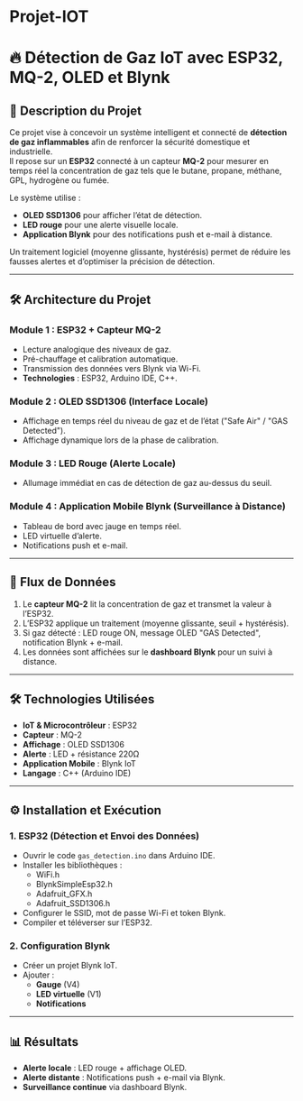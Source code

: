 # Projet-IOT
# 🔥 Détection de Gaz IoT avec ESP32, MQ-2, OLED et Blynk

## 📜 Description du Projet
Ce projet vise à concevoir un système intelligent et connecté de **détection de gaz inflammables** afin de renforcer la sécurité domestique et industrielle.  
Il repose sur un **ESP32** connecté à un capteur **MQ-2** pour mesurer en temps réel la concentration de gaz tels que le butane, propane, méthane, GPL, hydrogène ou fumée.  

Le système utilise :
- **OLED SSD1306** pour afficher l’état de détection.
- **LED rouge** pour une alerte visuelle locale.
- **Application Blynk** pour des notifications push et e-mail à distance.

Un traitement logiciel (moyenne glissante, hystérésis) permet de réduire les fausses alertes et d’optimiser la précision de détection.

---

## 🛠️ Architecture du Projet

### **Module 1 : ESP32 + Capteur MQ-2**
- Lecture analogique des niveaux de gaz.
- Pré-chauffage et calibration automatique.
- Transmission des données vers Blynk via Wi-Fi.
- **Technologies** : ESP32, Arduino IDE, C++.

### **Module 2 : OLED SSD1306 (Interface Locale)**
- Affichage en temps réel du niveau de gaz et de l’état ("Safe Air" / "GAS Detected").
- Affichage dynamique lors de la phase de calibration.

### **Module 3 : LED Rouge (Alerte Locale)**
- Allumage immédiat en cas de détection de gaz au-dessus du seuil.

### **Module 4 : Application Mobile Blynk (Surveillance à Distance)**
- Tableau de bord avec jauge en temps réel.
- LED virtuelle d’alerte.
- Notifications push et e-mail.

---

## 🔗 Flux de Données
1. Le **capteur MQ-2** lit la concentration de gaz et transmet la valeur à l’ESP32.
2. L’ESP32 applique un traitement (moyenne glissante, seuil + hystérésis).
3. Si gaz détecté : LED rouge ON, message OLED "GAS Detected", notification Blynk + e-mail.
4. Les données sont affichées sur le **dashboard Blynk** pour un suivi à distance.

---

## 🛠️ Technologies Utilisées
- **IoT & Microcontrôleur** : ESP32  
- **Capteur** : MQ-2  
- **Affichage** : OLED SSD1306  
- **Alerte** : LED + résistance 220Ω  
- **Application Mobile** : Blynk IoT  
- **Langage** : C++ (Arduino IDE)  

---

## ⚙️ Installation et Exécution

### **1. ESP32 (Détection et Envoi des Données)**
- Ouvrir le code `gas_detection.ino` dans Arduino IDE.
- Installer les bibliothèques :
  - WiFi.h
  - BlynkSimpleEsp32.h
  - Adafruit_GFX.h
  - Adafruit_SSD1306.h
- Configurer le SSID, mot de passe Wi-Fi et token Blynk.
- Compiler et téléverser sur l’ESP32.

### **2. Configuration Blynk**
- Créer un projet Blynk IoT.
- Ajouter :
  - **Gauge** (V4)
  - **LED virtuelle** (V1)
  - **Notifications**

---

## 📊 Résultats
- **Alerte locale** : LED rouge + affichage OLED.
- **Alerte distante** : Notifications push + e-mail via Blynk.
- **Surveillance continue** via dashboard Blynk.





